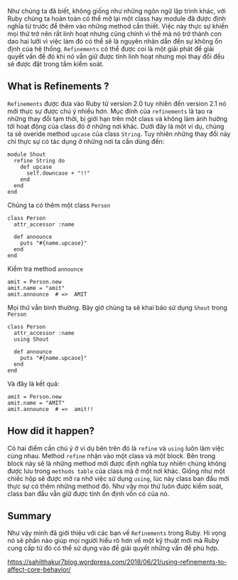Như chúng ta đã biết, không giống như những ngôn ngữ lập trình khác, với Ruby chúng ta hoàn toàn có thể mở lại một class hay module đã được định nghĩa từ trước để thêm vào những method cần thiết. Việc này thực sự khiến mọi thứ trở nên rất linh hoạt nhưng cũng chính vì thế mà nó trở thành con dao hai lưỡi vì việc làm đó có thể sẽ là nguyên nhân dẫn đến sự không ổn định của hệ thống. `Refinements` có thể được coi là một giải phát để giải quyết vấn đề đó khi nó vẫn giữ được tính linh hoạt nhưng mọi thay đổi đều sẽ được đặt trong tầm kiểm soát.

## What is Refinements ?
`Refinements` được đưa vào Ruby từ version 2.0 tuy nhiên đến version 2.1 nó mới thực sự được chú ý nhiều hơn. Mục đính của `refinements` là tạo ra những thay đổi tạm thời, bị giới hạn trên một class và không làm ảnh hưởng tới hoạt động của class đó ở những nơi khác.
Dưới đây là một ví dụ, chúng ta sẽ overide method `upcase` của class `String`. Tuy nhiên những thay đổi này chỉ thực sự có tác dụng ở những nơi ta cần dùng đến:
```
module Shout
  refine String do
    def upcase
      self.downcase + "!!"
    end
  end
end
```
Chúng ta có thêm một class `Person`
```
class Person
  attr_accessor :name
  
  def announce
    puts "#{name.upcase}"
  end
end
```
Kiểm tra method `announce`
```
amit = Person.new
amit.name = "amit"
amit.announce  # =>  AMIT
```
Mọi thứ vẫn bình thường. Bây giờ chúng ta sẽ khai báo sử dụng `Shout` trong `Person`
```
class Person
  attr_accessor :name
  using Shout

  def announce
    puts "#{name.upcase}"
  end
end
```
Và đây là kết quả:
```
amit = Person.new
amit.name = "AMIT"
amit.announce  # =>  amit!!
```
## How did it happen?
Có hai điểm cần chú ý ở ví dụ bên trên đó là `refine` và `using` luôn làm việc cùng nhau.
Method `refine` nhận vào một class và một block. Bên trong block này sẽ là những method mới được định nghĩa tuy nhiên chúng không được lưu trong `methods table` của class mà ở một nơi khác. Giống như một chiếc hộp sẽ được mở ra nhờ việc sử dụng `using`, lúc này class ban đầu mới thực sự có thêm những method đó. Như vậy mọi thứ luôn được kiểm soát, class ban đầu vẫn giữ được tính ổn định vốn có của nó.
## Summary
Như vậy mình đã giới thiệu với các bạn về `Refinements` trong Ruby. Hi vọng nó sẽ phần nào giúp mọi người hiểu rõ hơn về một kỹ thuật mới mà Ruby cung cấp từ đó có thể sử dụng vào để giải quyết những vấn đề phù hợp.

https://sahilthakur7blog.wordpress.com/2018/06/21/using-refinements-to-affect-core-behavior/